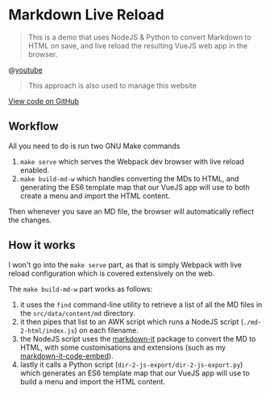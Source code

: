 Markdown Live Reload
====================

> This is a demo that uses NodeJS & Python to convert Markdown to HTML on save, and live reload the resulting VueJS web app in the browser.

@[youtube](gSV9UuXOrdM)

> This approach is also used to manage this website

[View code on GitHub](https://github.com/neilrussell6/vuejs-markdown-live-reload)

Workflow
--------

All you need to do is run two GNU Make commands

 1) ``make serve`` which serves the Webpack dev browser with live reload enabled.
 2) ``make build-md-w`` which handles converting the MDs to HTML, and generating the ES6 template map that our VueJS app will use to both create a menu and import the HTML content.

Then whenever you save an MD file, the browser will automatically reflect the changes.

How it works
------------

I won't go into the ``make serve`` part, as that is simply Webpack with live reload configuration which is covered extensively on the web.

The ``make build-md-w`` part works as follows:

 1) it uses the ``find`` command-line utility to retrieve a list of all the MD files in the ``src/data/content/md`` directory.
 2) it then pipes that list to an AWK script which runs a NodeJS script (``./md-2-html/index.js``) on each filename.
 3) the NodeJS script uses the [markdown-it](https://github.com/markdown-it/markdown-it) package to convert the MD to HTML, with some customisations and extensions (such as my [markdown-it-code-embed](data/content/md/markdown-it-code-embed/index.md)).
 4) lastly it calls a Python script (``dir-2-js-export/dir-2-js-export.py``) which generates an ES6 template map that our VueJS app will use to build a menu and import the HTML content.
